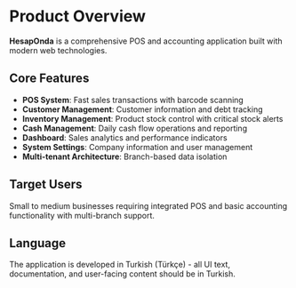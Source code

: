 # Product Overview

**HesapOnda** is a comprehensive POS and accounting application built with modern web technologies.

## Core Features

- **POS System**: Fast sales transactions with barcode scanning
- **Customer Management**: Customer information and debt tracking
- **Inventory Management**: Product stock control with critical stock alerts
- **Cash Management**: Daily cash flow operations and reporting
- **Dashboard**: Sales analytics and performance indicators
- **System Settings**: Company information and user management
- **Multi-tenant Architecture**: Branch-based data isolation

## Target Users

Small to medium businesses requiring integrated POS and basic accounting functionality with multi-branch support.

## Language

The application is developed in Turkish (Türkçe) - all UI text, documentation, and user-facing content should be in Turkish.